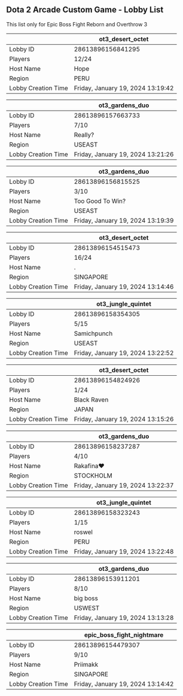 ## Dota 2 Arcade Custom Game - Lobby List

This list only for Epic Boss Fight Reborn and Overthrow 3

|  | ot3_desert_octet |
| ------ | ------ |
| Lobby ID | 28613896156841295 |
| Players | 12/24 |
| Host Name | Hope |
| Region | PERU |
| Lobby Creation Time | Friday, January 19, 2024 13:19:42 |


|  | ot3_gardens_duo |
| ------ | ------ |
| Lobby ID | 28613896157663733 |
| Players | 7/10 |
| Host Name | Really? |
| Region | USEAST |
| Lobby Creation Time | Friday, January 19, 2024 13:21:26 |


|  | ot3_gardens_duo |
| ------ | ------ |
| Lobby ID | 28613896156815525 |
| Players | 3/10 |
| Host Name | Too Good To Win? |
| Region | USEAST |
| Lobby Creation Time | Friday, January 19, 2024 13:19:39 |


|  | ot3_desert_octet |
| ------ | ------ |
| Lobby ID | 28613896154515473 |
| Players | 16/24 |
| Host Name | . |
| Region | SINGAPORE |
| Lobby Creation Time | Friday, January 19, 2024 13:14:46 |


|  | ot3_jungle_quintet |
| ------ | ------ |
| Lobby ID | 28613896158354305 |
| Players | 5/15 |
| Host Name | Samichpunch |
| Region | USEAST |
| Lobby Creation Time | Friday, January 19, 2024 13:22:52 |


|  | ot3_desert_octet |
| ------ | ------ |
| Lobby ID | 28613896154824926 |
| Players | 1/24 |
| Host Name | Black Raven |
| Region | JAPAN |
| Lobby Creation Time | Friday, January 19, 2024 13:15:26 |


|  | ot3_gardens_duo |
| ------ | ------ |
| Lobby ID | 28613896158237287 |
| Players | 4/10 |
| Host Name | Rakafina♥ |
| Region | STOCKHOLM |
| Lobby Creation Time | Friday, January 19, 2024 13:22:37 |


|  | ot3_jungle_quintet |
| ------ | ------ |
| Lobby ID | 28613896158323243 |
| Players | 1/15 |
| Host Name | roswel |
| Region | PERU |
| Lobby Creation Time | Friday, January 19, 2024 13:22:48 |


|  | ot3_gardens_duo |
| ------ | ------ |
| Lobby ID | 28613896153911201 |
| Players | 8/10 |
| Host Name | big boss |
| Region | USWEST |
| Lobby Creation Time | Friday, January 19, 2024 13:13:28 |


|  | epic_boss_fight_nightmare |
| ------ | ------ |
| Lobby ID | 28613896154479307 |
| Players | 9/10 |
| Host Name | Priimakk |
| Region | SINGAPORE |
| Lobby Creation Time | Friday, January 19, 2024 13:14:42 |


